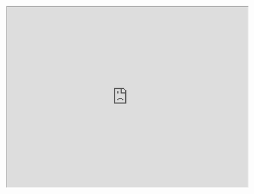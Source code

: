 <figure>
  <iframe 
  src="https://www.google.com/maps/d/embed?mid=1xUbVuwRCldI5yM1be9V2wpwDEBVo08ij" width="640" height="480">
  </iframe>
</figure>
